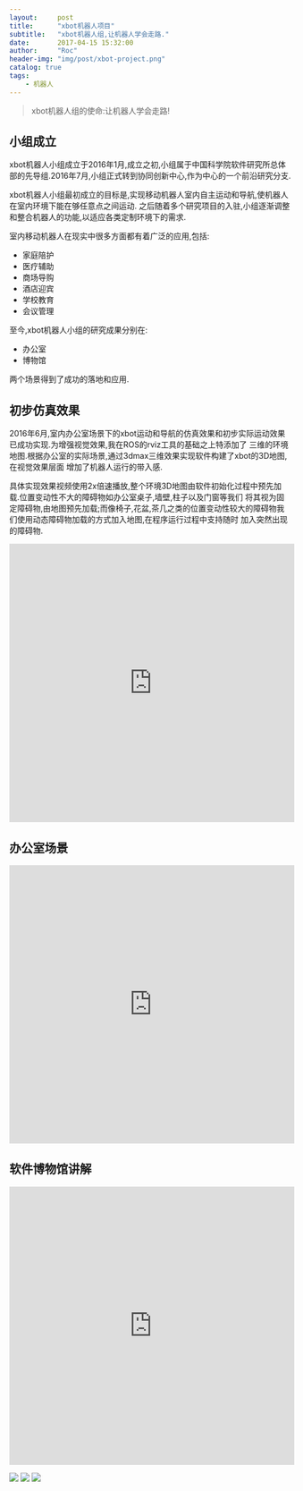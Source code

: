 ```yaml
---
layout:     post
title:      "xbot机器人项目"
subtitle:   "xbot机器人组,让机器人学会走路."
date:       2017-04-15 15:32:00
author:     "Roc"
header-img: "img/post/xbot-project.png"
catalog: true
tags:
    - 机器人
---
```


>xbot机器人组的使命:让机器人学会走路!

## 小组成立

xbot机器人小组成立于2016年1月,成立之初,小组属于中国科学院软件研究所总体部的先导组.2016年7月,小组正式转到协同创新中心,作为中心的一个前沿研究分支.

xbot机器人小组最初成立的目标是,实现移动机器人室内自主运动和导航,使机器人在室内环境下能在够任意点之间运动.
之后随着多个研究项目的入驻,小组逐渐调整和整合机器人的功能,以适应各类定制环境下的需求.

室内移动机器人在现实中很多方面都有着广泛的应用,包括:
* 家庭陪护
* 医疗辅助
* 商场导购
* 酒店迎宾
* 学校教育
* 会议管理

至今,xbot机器人小组的研究成果分别在:
* 办公室
* 博物馆

两个场景得到了成功的落地和应用.

## 初步仿真效果

2016年6月,室内办公室场景下的xbot运动和导航的仿真效果和初步实际运动效果已成功实现.为增强视觉效果,我在ROS的rviz工具的基础之上特添加了
三维的环境地图.根据办公室的实际场景,通过3dmax三维效果实现软件构建了xbot的3D地图,在视觉效果层面
增加了机器人运行的带入感.

具体实现效果视频使用2x倍速播放,整个环境3D地图由软件初始化过程中预先加载.位置变动性不大的障碍物如办公室桌子,墙壁,柱子以及门窗等我们
将其视为固定障碍物,由地图预先加载;而像椅子,花盆,茶几之类的位置变动性较大的障碍物我们使用动态障碍物加载的方式加入地图,在程序运行过程中支持随时
加入突然出现的障碍物.

<iframe height=498 width=510 src='http://player.youku.com/embed/XMjcxMzA1MzYyMA==' frameborder=0 'allowfullscreen'></iframe>

## 办公室场景

<iframe height=498 width=510 src='http://player.youku.com/embed/XMjcxMzA1Nzk1Mg==' frameborder=0 'allowfullscreen'></iframe>

## 软件博物馆讲解

<iframe height=498 width=510 src='http://player.youku.com/embed/XMjcxMzA2MzIxMg==' frameborder=0 'allowfullscreen'></iframe>


![](http://omjk76pbk.bkt.clouddn.com/rocblog/post/xbot-project/IMG_3707.JPG)
![](http://omjk76pbk.bkt.clouddn.com/rocblog/post/xbot-project/IMG_3708.JPG)
![](http://omjk76pbk.bkt.clouddn.com/rocblog/post/xbot-project/IMG_3709.JPG)

